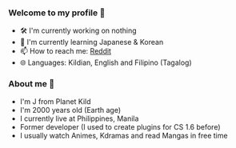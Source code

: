 <!--
**jcatrdev/jcatrdev** is a ✨ _special_ ✨ repository because its `README.md` (this file) appears on your GitHub profile.

Here are some ideas to get you started:

- 🔭 I’m currently working on ...
- 🌱 I’m currently learning ...
- 👯 I’m looking to collaborate on ...
- 🤔 I’m looking for help with ...
- 💬 Ask me about ...
- 📫 How to reach me: ...
- 😄 Pronouns: ...
- ⚡ Fun fact: ...
-->

### Welcome to my profile 👋
- 🛠️ I'm currently working on nothing
- 🌱 I'm currently learning Japanese & Korean
- 📫 How to reach me: [Reddit](https://www.reddit.com/user/jcatr_dev)
- 🌐 Languages: Kildian, English and Filipino (Tagalog)

### About me 👦
- I'm J from Planet Kild
- I'm 2000 years old (Earth age)
- I currently live at Philippines, Manila
- Former developer (I used to create plugins for CS 1.6 before)
- I usually watch Animes, Kdramas and read Mangas in free time
